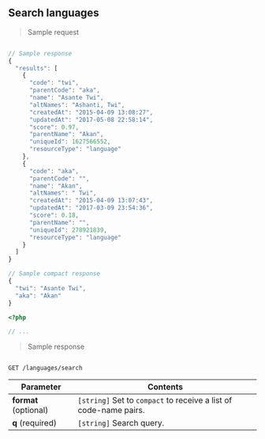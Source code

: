 ## Search languages

> Sample request

```shell

```

```javascript
// Sample response
{
  "results": [
    {
      "code": "twi",
      "parentCode": "aka",
      "name": "Asante Twi",
      "altNames": "Ashanti, Twi",
      "createdAt": "2015-04-09 13:08:27",
      "updatedAt": "2017-05-08 22:58:14",
      "score": 0.97,
      "parentName": "Akan",
      "uniqueId": 1627566552,
      "resourceType": "language"
    },
    {
      "code": "aka",
      "parentCode": "",
      "name": "Akan",
      "altNames": " Twi",
      "createdAt": "2015-04-09 13:07:43",
      "updatedAt": "2017-03-09 23:54:36",
      "score": 0.18,
      "parentName": "",
      "uniqueId": 278921839,
      "resourceType": "language"
    }
  ]
}

// Sample compact response
{
  "twi": "Asante Twi",
  "aka": "Akan"
}
```

```php
<?php

// ...
```

> Sample response

```json

```

`GET /languages/search`

| Parameter | Contents |
| --- | --- |
| **format** (optional) | `[string]` Set to `compact` to receive a list of code-name pairs. |
| **q** (required) | `[string]` Search query. |
